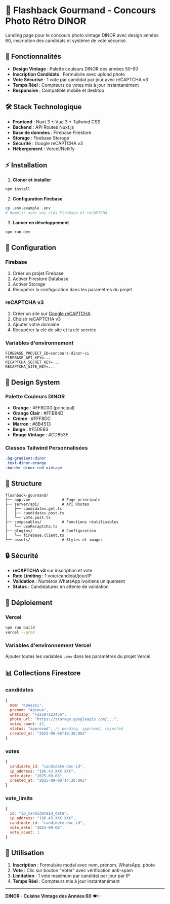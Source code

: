# 🎯 Flashback Gourmand - Concours Photo Rétro DINOR

Landing page pour le concours photo vintage DINOR avec design années 60, inscription des candidats et système de vote sécurisé.

## 🚀 Fonctionnalités

- **Design Vintage** : Palette couleurs DINOR des années 50-60
- **Inscription Candidats** : Formulaire avec upload photo
- **Vote Sécurisé** : 1 vote par candidat par jour avec reCAPTCHA v3
- **Temps Réel** : Compteurs de votes mis à jour instantanément
- **Responsive** : Compatible mobile et desktop

## 🛠 Stack Technologique

- **Frontend** : Nuxt 3 + Vue 3 + Tailwind CSS
- **Backend** : API Routes Nuxt.js
- **Base de données** : Firebase Firestore
- **Storage** : Firebase Storage
- **Sécurité** : Google reCAPTCHA v3
- **Hébergement** : Vercel/Netlify

## ⚡ Installation

1. **Cloner et installer**
```bash
npm install
```

2. **Configuration Firebase**
```bash
cp .env.example .env
# Remplir avec vos clés Firebase et reCAPTCHA
```

3. **Lancer en développement**
```bash
npm run dev
```

## 🔧 Configuration

### Firebase
1. Créer un projet Firebase
2. Activer Firestore Database
3. Activer Storage
4. Récupérer la configuration dans les paramètres du projet

### reCAPTCHA v3
1. Créer un site sur [Google reCAPTCHA](https://www.google.com/recaptcha)
2. Choisir reCAPTCHA v3
3. Ajouter votre domaine
4. Récupérer la clé de site et la clé secrète

### Variables d'environnement
```env
FIREBASE_PROJECT_ID=concours-dinor-ci
FIREBASE_API_KEY=...
RECAPTCHA_SECRET_KEY=...
RECAPTCHA_SITE_KEY=...
```

## 🎨 Design System

### Palette Couleurs DINOR
- **Orange** : #FF8C00 (principal)
- **Orange Clair** : #FFB84D
- **Crème** : #FFF8DC
- **Marron** : #8B4513
- **Beige** : #F5DEB3
- **Rouge Vintage** : #CD853F

### Classes Tailwind Personnalisées
```css
.bg-gradient-dinor
.text-dinor-orange
.border-dinor-red-vintage
```

## 📱 Structure

```
flashback-gourmand/
├── app.vue              # Page principale
├── server/api/          # API Routes
│   ├── candidates.get.ts
│   ├── candidates.post.ts
│   └── vote.post.ts
├── composables/         # Fonctions réutilisables
│   └── useRecaptcha.ts
├── plugins/             # Configuration
│   └── firebase.client.ts
└── assets/              # Styles et images
```

## 🔒 Sécurité

- **reCAPTCHA v3** sur inscription et vote
- **Rate Limiting** : 1 vote/candidat/jour/IP
- **Validation** : Numéros WhatsApp ivoiriens uniquement
- **Status** : Candidatures en attente de validation

## 🚀 Déploiement

### Vercel
```bash
npm run build
vercel --prod
```

### Variables d'environnement Vercel
Ajouter toutes les variables `.env` dans les paramètres du projet Vercel.

## 📊 Collections Firestore

### candidates
```js
{
  nom: "Kouassi",
  prenom: "Adjoua", 
  whatsapp: "+22507123456",
  photo_url: "https://storage.googleapis.com/...",
  votes_count: 42,
  status: "approved", // pending, approved, rejected
  created_at: "2025-09-06T10:30:00Z"
}
```

### votes
```js
{
  candidate_id: "candidate-doc-id",
  ip_address: "196.43.XXX.XXX",
  vote_date: "2025-09-08",
  created_at: "2025-09-08T14:20:00Z"
}
```

### vote_limits
```js
{
  id: "ip_candidateId_date",
  ip_address: "196.43.XXX.XXX",
  candidate_id: "candidate-doc-id",
  vote_date: "2025-09-08",
  vote_count: 1
}
```

## 🎯 Utilisation

1. **Inscription** : Formulaire modal avec nom, prénom, WhatsApp, photo
2. **Vote** : Clic sur bouton "Voter" avec vérification anti-spam
3. **Limitation** : 1 vote maximum par candidat par jour par IP
4. **Temps Réel** : Compteurs mis à jour instantanément

---

**DINOR - Cuisine Vintage des Années 60** 🍽️✨
